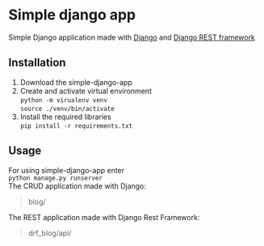 # Simple django app

Simple Django application made with [Django](https://docs.djangoproject.com/en/3.2/) and [Django REST framework](https://www.django-rest-framework.org/)

## Installation
1. Download the simple-django-app
2. Create and activate virtual environment  
   ```python -m virualenv venv```  
   ```source ./venv/bin/activate```
3. Install the required libraries  
  ```pip install -r requirements.txt```

## Usage 
For using simple-django-app enter  
```python manage.py runserver```  
The CRUD application made with Django:  

> blog/  
  
The REST application made with Django Rest Framework:  

> drf_blog/api/  

